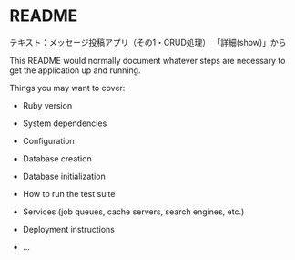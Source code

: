# README
テキスト：メッセージ投稿アプリ（その1・CRUD処理）
「詳細(show)」から

This README would normally document whatever steps are necessary to get the
application up and running.

Things you may want to cover:

* Ruby version

* System dependencies

* Configuration

* Database creation

* Database initialization

* How to run the test suite

* Services (job queues, cache servers, search engines, etc.)

* Deployment instructions

* ...
